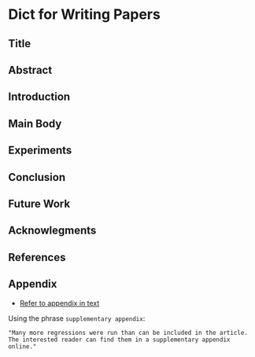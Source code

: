 # Dict for Writing Papers

## Title

## Abstract

## Introduction

## Main Body

## Experiments

## Conclusion

## Future Work

## Acknowlegments

## References

## Appendix

- [Refer to appendix in text](https://www.oxfordjournals.org/our_journals/ajae/for_authors/supplementary_appendices.pdf)

Using the phrase `supplementary appendix`:
```
"Many more regressions were run than can be included in the article. 
The interested reader can find them in a supplementary appendix online."
```
